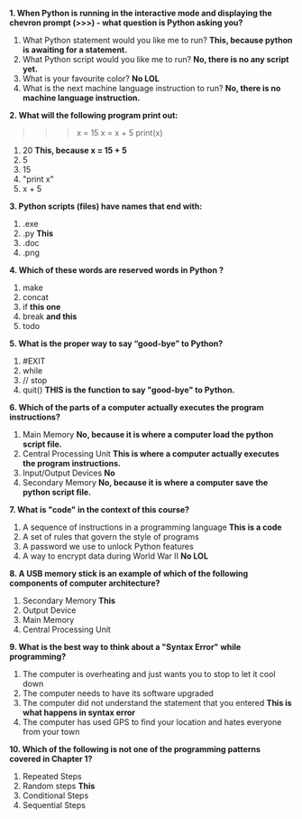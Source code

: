 **1. When Python is running in the interactive mode and displaying the chevron prompt (>>>) - what question is Python asking you?**

1) What Python statement would you like me to run? **This, because python is awaiting for a statement.**
2) What Python script would you like me to run? **No, there is no any script yet.**
3) What is your favourite color? **No LOL**
4) What is the next machine language instruction to run? **No, there is no machine language instruction.**


**2. What will the following program print out:**
>>> x = 15
>>> x = x + 5
>>> print(x)

1) 20 **This, because x = 15 + 5**
2) 5
3) 15
4) "print x"
5) x + 5


**3. Python scripts (files) have names that end with:**

1) .exe
2) .py **This**
3) .doc
4) .png


**4. Which of these words are reserved words in Python ?**

1) make
2) concat
3) if **this one**
4) break **and this**
5) todo


**5. What is the proper way to say “good-bye” to Python?**

1) #EXIT
2) while
3) // stop
4) quit() **THIS is the function to say "good-bye" to Python.**


**6. Which of the parts of a computer actually executes the program instructions?**

1) Main Memory **No, because it is where a computer load the python script file.**
2) Central Processing Unit **This is where a computer actually executes the program instructions.**
3) Input/Output Devices **No**
4) Secondary Memory **No, because it is where a computer save the python script file.**


**7. What is "code" in the context of this course?**

1) A sequence of instructions in a programming language **This is a code**
2) A set of rules that govern the style of programs
3) A password we use to unlock Python features
4) A way to encrypt data during World War II **No LOL**


**8. A USB memory stick is an example of which of the following components of computer architecture?**

1) Secondary Memory **This**
2) Output Device
3) Main Memory
4) Central Processing Unit


**9. What is the best way to think about a "Syntax Error" while programming?**

1) The computer is overheating and just wants you to stop to let it cool down
2) The computer needs to have its software upgraded
3) The computer did not understand the statement that you entered **This is what happens in syntax error**
4) The computer has used GPS to find your location and hates everyone from your town


**10. Which of the following is not one of the programming patterns covered in Chapter 1?**

1) Repeated Steps
2) Random steps **This**
3) Conditional Steps
4) Sequential Steps